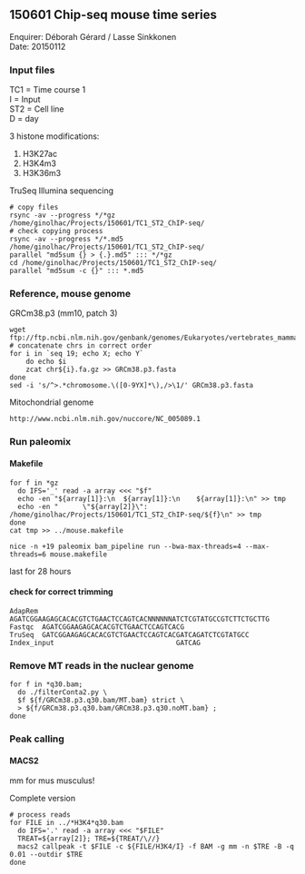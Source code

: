 ## 150601 Chip-seq mouse time series

Enquirer: Déborah Gérard / Lasse Sinkkonen  
Date: 20150112

### Input files
TC1 = Time course 1  
I = Input  
ST2 = Cell line  
D = day

3 histone modifications:  
1. H3K27ac
2. H3K4m3
3. H3K36m3

TruSeq Illumina sequencing


```
# copy files
rsync -av --progress */*gz /home/ginolhac/Projects/150601/TC1_ST2_ChIP-seq/
# check copying process
rsync -av --progress */*.md5 /home/ginolhac/Projects/150601/TC1_ST2_ChIP-seq/
parallel "md5sum {} > {.}.md5" ::: */*gz
cd /home/ginolhac/Projects/150601/TC1_ST2_ChIP-seq/
parallel "md5sum -c {}" ::: *.md5
```

### Reference, mouse genome
GRCm38.p3 (mm10, patch 3)


```
wget ftp://ftp.ncbi.nlm.nih.gov/genbank/genomes/Eukaryotes/vertebrates_mammals/Mus_musculus/GRCm38.p3/Primary_Assembly/assembled_chromosomes/FASTA/*fa.gz
# concatenate chrs in correct order
for i in `seq 19; echo X; echo Y`
    do echo $i 
    zcat chr${i}.fa.gz >> GRCm38.p3.fasta
done 
sed -i 's/^>.*chromosome.\([0-9YX]*\),/>\1/' GRCm38.p3.fasta
```

Mitochondrial genome
```
http://www.ncbi.nlm.nih.gov/nuccore/NC_005089.1
```

### Run paleomix


#### Makefile

```
for f in *gz
  do IFS='_' read -a array <<< "$f"
  echo -en "${array[1]}:\n  ${array[1]}:\n    ${array[1]}:\n" >> tmp
  echo -en "      \"${array[2]}\": /home/ginolhac/Projects/150601/TC1_ST2_ChIP-seq/${f}\n" >> tmp
done
cat tmp >> ../mouse.makefile
```


```
nice -n +19 paleomix bam_pipeline run --bwa-max-threads=4 --max-threads=6 mouse.makefile
```

last for 28 hours


#### check for correct trimming

```
AdapRem AGATCGGAAGAGCACACGTCTGAACTCCAGTCACNNNNNNATCTCGTATGCCGTCTTCTGCTTG
Fastqc  AGATCGGAAGAGCACACGTCTGAACTCCAGTCACG
TruSeq  GATCGGAAGAGCACACGTCTGAACTCCAGTCACGATCAGATCTCGTATGCC
Index_input                              GATCAG

```

### Remove MT reads in the nuclear genome

```
for f in *q30.bam; 
  do ./filterConta2.py \
  $f ${f/GRCm38.p3.q30.bam/MT.bam} strict \
  > ${f/GRCm38.p3.q30.bam/GRCm38.p3.q30.noMT.bam} ;
done
```


### Peak calling

#### MACS2

mm for mus musculus!

Complete version

```
# process reads
for FILE in ../*H3K4*q30.bam
  do IFS='.' read -a array <<< "$FILE"
  TREAT=${array[2]}; TRE=${TREAT/\//}
  macs2 callpeak -t $FILE -c ${FILE/H3K4/I} -f BAM -g mm -n $TRE -B -q 0.01 --outdir $TRE
done 

```


